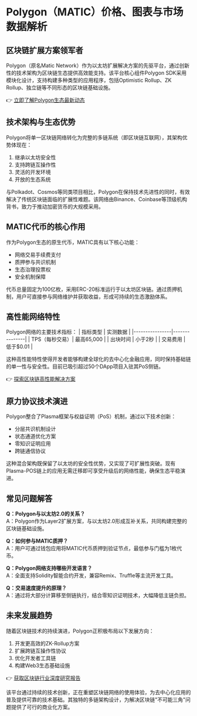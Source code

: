 # Polygon（MATIC）价格、图表与市场数据解析

## 区块链扩展方案领军者
Polygon（原名Matic Network）作为以太坊扩展解决方案的先驱平台，通过创新性的技术架构为区块链生态提供高效能支持。该平台核心组件Polygon SDK采用模块化设计，支持构建多种类型的应用程序，包括Optimistic Rollup、ZK Rollup、独立链等不同形态的区块链基础设施。

👉 [立即了解Polygon生态最新动态](https://bit.ly/okx_welcome)

## 技术架构与生态优势
Polygon将单一区块链网络转化为完整的多链系统（即区块链互联网），其架构优势体现在：
1. 继承以太坊安全性
2. 支持跨链互操作性
3. 灵活的开发环境
4. 开放的生态系统

与Polkadot、Cosmos等同类项目相比，Polygon在保持技术先进性的同时，有效解决了传统区块链面临的扩展性难题。该网络由Binance、Coinbase等顶级机构背书，致力于推动加密货币的大规模采用。

## MATIC代币的核心作用
作为Polygon生态的原生代币，MATIC具有以下核心功能：
- 网络交易手续费支付
- 质押参与共识机制
- 生态治理投票权
- 安全机制保障

代币总量固定为100亿枚，采用ERC-20标准运行于以太坊区块链。通过质押机制，用户可直接参与网络维护并获取收益，形成可持续的生态激励体系。

## 高性能网络特性
Polygon网络的主要技术指标：
| 指标类型       | 实测数据       |
|----------------|---------------|
| TPS（每秒交易）| 最高65,000    |
| 出块时间       | 小于2秒       |
| 交易费用       | 低于$0.01     |

这种高性能特性使得开发者能够构建全球化的去中心化金融应用，同时保持基础链的单一性与安全性。目前已吸引超过50个DApp项目入驻其PoS侧链。

👉 [探索区块链高性能解决方案](https://bit.ly/okx_welcome)

## 原力协议技术演进
Polygon整合了Plasma框架与权益证明（PoS）机制，通过以下技术创新：
- 分层共识机制设计
- 状态通道优化方案
- 零知识证明应用
- 跨链通信协议

这种混合架构既保留了以太坊的安全性优势，又实现了可扩展性突破。现有Plasma-POS链上的应用无需迁移即可享受升级后的网络性能，确保生态平稳演进。

## 常见问题解答
**Q：Polygon与以太坊2.0的关系？**  
A：Polygon作为Layer2扩展方案，与以太坊2.0形成互补关系，共同构建完整的区块链基础设施。

**Q：如何参与MATIC质押？**  
A：用户可通过钱包应用将MATIC代币质押到验证节点，最低参与门槛为1枚代币。

**Q：Polygon网络支持哪些开发语言？**  
A：全面支持Solidity智能合约开发，兼容Remix、Truffle等主流开发工具。

**Q：交易速度提升的原理？**  
A：通过将大部分计算移至侧链执行，结合零知识证明技术，大幅降低主链负担。

## 未来发展趋势
随着区块链技术的持续演进，Polygon正积极布局以下发展方向：
1. 开发更高效的ZK-Rollup方案
2. 扩展跨链互操作性协议
3. 优化开发者工具链
4. 构建Web3生态基础设施

👉 [获取区块链行业深度研究报告](https://bit.ly/okx_welcome)

该平台通过持续的技术创新，正在重塑区块链网络的使用体验，为去中心化应用的普及提供可靠的技术基础。其独特的多链架构设计，为解决区块链"不可能三角"问题提供了可行的商业化方案。